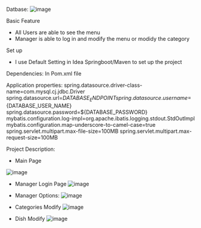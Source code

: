 Datbase: ![image](https://github.com/DQLIU1995/little-cafe/assets/88858740/b7de0bd4-d985-449c-a5d9-8540da447530)

Basic Feature

- All Users are able to see the menu
- Manager is able to log in and modify the menu or modidy the category


Set up
- I use Default Setting in Idea Springboot/Maven to set up the project


Dependencies: 
In Pom.xml file

Application properties: 
spring.datasource.driver-class-name=com.mysql.cj.jdbc.Driver
spring.datasource.url=${DATABASE_ENDPOINT}
spring.datasource.username=${DATABASE_USER_NAME}
spring.datasource.password=${DATABASE_PASSWORD}
mybatis.configuration.log-impl=org.apache.ibatis.logging.stdout.StdOutImpl
mybatis.configuration.map-underscore-to-camel-case=true
spring.servlet.multipart.max-file-size=100MB
spring.servlet.multipart.max-request-size=100MB

Project Description: 
- Main Page

![image](https://github.com/DQLIU1995/little-cafe/assets/88858740/9a16319f-792c-43b3-b731-c61be77899cf)


- Manager Login Page
![image](https://github.com/DQLIU1995/little-cafe/assets/88858740/e5ab99f6-30f2-4446-a152-555bc78422ad)

- Manager Options:
![image](https://github.com/DQLIU1995/little-cafe/assets/88858740/1e19689f-96f5-480a-bbcc-5fbd1552a7a4)

- Categories Modify
![image](https://github.com/DQLIU1995/little-cafe/assets/88858740/3f93882d-d90a-471d-8604-5fa6fa0fe828)

- Dish Modify
![image](https://github.com/DQLIU1995/little-cafe/assets/88858740/e88033b9-0e55-4025-9ac7-85bb1ba105c3)

